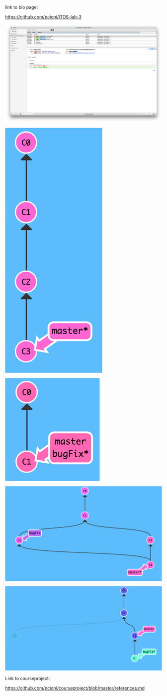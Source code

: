 link to bio page:

https://github.com/pcioni/ITOS-lab-3

![gitk](gitx.png)

![git1](git1.png)

![git2](git2.png)

![git3](git3.png)

![git4](git4.png)

Link to courseproject:

https://github.com/pcioni/courseproject/blob/master/references.md
